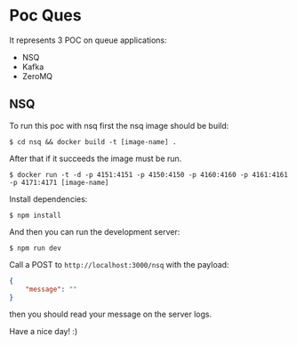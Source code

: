 # Poc Ques
It represents 3 POC on queue applications:

* NSQ
* Kafka
* ZeroMQ

## NSQ
To run this poc with nsq first the nsq image should be build:

```
$ cd nsq && docker build -t [image-name] .
```

After that if it succeeds the image must be run.

```
$ docker run -t -d -p 4151:4151 -p 4150:4150 -p 4160:4160 -p 4161:4161 -p 4171:4171 [image-name]
```

Install dependencies:

```
$ npm install
```

And then you can run the development server:

```
$ npm run dev
```

Call a POST to ```http://localhost:3000/nsq``` with the payload:

```JSON
{
	"message": ""
}
```

then you should read your message on the server logs.

Have a nice day! :)